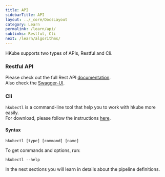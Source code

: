```yaml
---
title: API
sidebarTitle: API
layout: ../_core/DocsLayout
category: Learn
permalink: /learn/api/
sublinks: Restful, Cli
next: /learn/algorithms/
---
```


HKube supports two types of APIs, Restful and Cli.

### Restful API

Please check out the full Rest API [documentation](http://hkube.org/spec).    
Also check the [Swagger-UI](http://petstore.swagger.io/?url=https://raw.githubusercontent.com/kube-HPC/hkube/master/core/api-server/api/rest-api/swagger.json).  


### Cli

`hkubectl` is a command-line tool that help you to work with hkube more easily.  
For download, please follow the instructions [here](http://localhost:8444/learn/installCLI/#setup).

#### Syntax

```
hkubectl [type] [command] [name]
```
To get commands and options, run:
```
hkubectl --help
```


In the next sections you will learn in details about the pipeline definitions.
